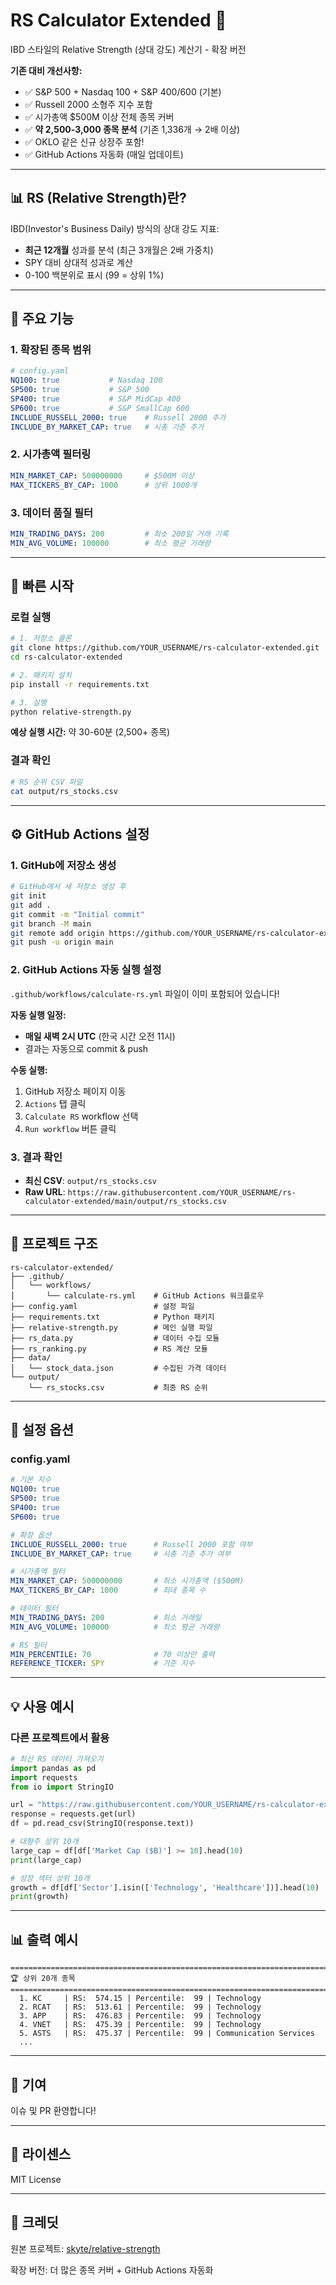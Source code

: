 # RS Calculator Extended 🚀

IBD 스타일의 Relative Strength (상대 강도) 계산기 - 확장 버전

**기존 대비 개선사항:**
- ✅ S&P 500 + Nasdaq 100 + S&P 400/600 (기본)
- ✅ Russell 2000 소형주 지수 포함
- ✅ 시가총액 $500M 이상 전체 종목 커버
- ✅ **약 2,500-3,000 종목 분석** (기존 1,336개 → 2배 이상)
- ✅ OKLO 같은 신규 상장주 포함!
- ✅ GitHub Actions 자동화 (매일 업데이트)

---

## 📊 RS (Relative Strength)란?

IBD(Investor's Business Daily) 방식의 상대 강도 지표:
- **최근 12개월** 성과를 분석 (최근 3개월은 2배 가중치)
- SPY 대비 상대적 성과로 계산
- 0-100 백분위로 표시 (99 = 상위 1%)

---

## 🎯 주요 기능

### 1. 확장된 종목 범위
```yaml
# config.yaml
NQ100: true           # Nasdaq 100
SP500: true           # S&P 500
SP400: true           # S&P MidCap 400
SP600: true           # S&P SmallCap 600
INCLUDE_RUSSELL_2000: true    # Russell 2000 추가
INCLUDE_BY_MARKET_CAP: true   # 시총 기준 추가
```

### 2. 시가총액 필터링
```yaml
MIN_MARKET_CAP: 500000000     # $500M 이상
MAX_TICKERS_BY_CAP: 1000      # 상위 1000개
```

### 3. 데이터 품질 필터
```yaml
MIN_TRADING_DAYS: 200         # 최소 200일 거래 기록
MIN_AVG_VOLUME: 100000        # 최소 평균 거래량
```

---

## 🚀 빠른 시작

### 로컬 실행

```bash
# 1. 저장소 클론
git clone https://github.com/YOUR_USERNAME/rs-calculator-extended.git
cd rs-calculator-extended

# 2. 패키지 설치
pip install -r requirements.txt

# 3. 실행
python relative-strength.py
```

**예상 실행 시간:** 약 30-60분 (2,500+ 종목)

### 결과 확인

```bash
# RS 순위 CSV 파일
cat output/rs_stocks.csv
```

---

## ⚙️ GitHub Actions 설정

### 1. GitHub에 저장소 생성

```bash
# GitHub에서 새 저장소 생성 후
git init
git add .
git commit -m "Initial commit"
git branch -M main
git remote add origin https://github.com/YOUR_USERNAME/rs-calculator-extended.git
git push -u origin main
```

### 2. GitHub Actions 자동 실행 설정

`.github/workflows/calculate-rs.yml` 파일이 이미 포함되어 있습니다!

**자동 실행 일정:**
- **매일 새벽 2시 UTC** (한국 시간 오전 11시)
- 결과는 자동으로 commit & push

**수동 실행:**
1. GitHub 저장소 페이지 이동
2. `Actions` 탭 클릭
3. `Calculate RS` workflow 선택
4. `Run workflow` 버튼 클릭

### 3. 결과 확인

- **최신 CSV**: `output/rs_stocks.csv`
- **Raw URL**: `https://raw.githubusercontent.com/YOUR_USERNAME/rs-calculator-extended/main/output/rs_stocks.csv`

---

## 📁 프로젝트 구조

```
rs-calculator-extended/
├── .github/
│   └── workflows/
│       └── calculate-rs.yml    # GitHub Actions 워크플로우
├── config.yaml                 # 설정 파일
├── requirements.txt            # Python 패키지
├── relative-strength.py        # 메인 실행 파일
├── rs_data.py                  # 데이터 수집 모듈
├── rs_ranking.py               # RS 계산 모듈
├── data/
│   └── stock_data.json         # 수집된 가격 데이터
└── output/
    └── rs_stocks.csv           # 최종 RS 순위
```

---

## 🔧 설정 옵션

### config.yaml

```yaml
# 기본 지수
NQ100: true
SP500: true
SP400: true
SP600: true

# 확장 옵션
INCLUDE_RUSSELL_2000: true      # Russell 2000 포함 여부
INCLUDE_BY_MARKET_CAP: true     # 시총 기준 추가 여부

# 시가총액 필터
MIN_MARKET_CAP: 500000000       # 최소 시가총액 ($500M)
MAX_TICKERS_BY_CAP: 1000        # 최대 종목 수

# 데이터 필터
MIN_TRADING_DAYS: 200           # 최소 거래일
MIN_AVG_VOLUME: 100000          # 최소 평균 거래량

# RS 필터
MIN_PERCENTILE: 70              # 70 이상만 출력
REFERENCE_TICKER: SPY           # 기준 지수
```

---

## 💡 사용 예시

### 다른 프로젝트에서 활용

```python
# 최신 RS 데이터 가져오기
import pandas as pd
import requests
from io import StringIO

url = "https://raw.githubusercontent.com/YOUR_USERNAME/rs-calculator-extended/main/output/rs_stocks.csv"
response = requests.get(url)
df = pd.read_csv(StringIO(response.text))

# 대형주 상위 10개
large_cap = df[df['Market Cap ($B)'] >= 10].head(10)
print(large_cap)

# 성장 섹터 상위 10개
growth = df[df['Sector'].isin(['Technology', 'Healthcare'])].head(10)
print(growth)
```

---

## 📊 출력 예시

```
================================================================================
🏆 상위 20개 종목
================================================================================
  1. KC     | RS:  574.15 | Percentile:  99 | Technology
  2. RCAT   | RS:  513.61 | Percentile:  99 | Technology
  3. APP    | RS:  476.83 | Percentile:  99 | Technology
  4. VNET   | RS:  475.39 | Percentile:  99 | Technology
  5. ASTS   | RS:  475.37 | Percentile:  99 | Communication Services
  ...
```

---

## 🤝 기여

이슈 및 PR 환영합니다!

---

## 📝 라이센스

MIT License

---

## 🙏 크레딧

원본 프로젝트: [skyte/relative-strength](https://github.com/skyte/relative-strength)

확장 버전: 더 많은 종목 커버 + GitHub Actions 자동화
